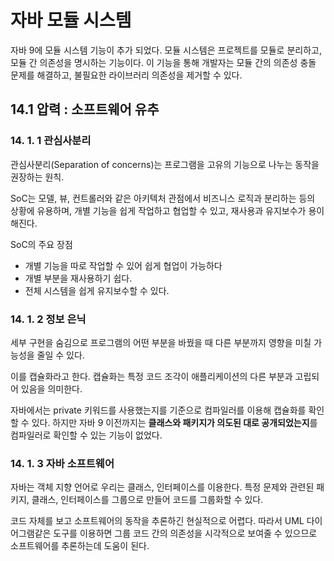 # 자바 모듈 시스템

자바 9에 모듈 시스템 기능이 추가 되었다. 모듈 시스템은 프로젝트를 모듈로 분리하고, 모듈 간 의존성을 명시하는 기능이다.
이 기능을 통해 개발자는 모듈 간의 의존성 충돌 문제를 해결하고, 불필요한 라이브러리 의존성을 제거할 수 있다.

## 14.1 압력 : 소프트웨어 유추

### 14. 1. 1 관심사분리

관심사분리(Separation of concerns)는 프로그램을 고유의 기능으로 나누는 동작을 권장하는 원칙.

SoC는 모델, 뷰, 컨트롤러와 같은 아키텍처 관점에서 비즈니스 로직과 분리하는 등의 상황에 유용하며, 개별 기능을 쉽게 작업하고 협업할 수 있고, 재사용과 유지보수가 용이해진다.



SoC의 주요 장점

- 개별 기능을 따로 작업할 수 있어 쉽게 협업이 가능하다
- 개별 부분을 재사용하기 쉽다.
- 전체 시스템을 쉽게 유지보수할 수 있다.

### 14. 1. 2 정보 은닉

세부 구현을 숨김으로 프로그램의 어떤 부분을 바꿨을 때 다른 부분까지 영향을 미칠 가능성을 줄일 수 있다.

이를 캡슐화라고 한다. 캡슐화는 특정 코드 조각이 애플리케이션의 다른 부분과 고립되어 있음을 의미한다.

자바에서는 private 키워드를 사용했는지를 기준으로 컴파일러를 이용해 캡슐화를 확인할 수 있다. 하지만 자바 9 이전까지는 **클래스와 패키지가 의도된 대로 공개되었는지**를 컴파일러로 확인할 수 있는 기능이 없었다.

### 14. 1. 3 자바 소프트웨어

자바는 객체 지향 언어로 우리는 클래스, 인터페이스를 이용한다. 특정 문제와 관련된 패키지, 클래스, 인터페이스를 그룹으로 만들어 코드를 그룹화할 수 있다.

코드 자체를 보고 소프트웨어의 동작을 추론하긴 현실적으로 어렵다. 따라서 UML 다이어그램같은 도구를 이용하면 그룹 코드 간의 의존성을 시각적으로 보여줄 수 있으므로 소프트웨어를 추론하는데 도움이 된다.

